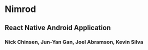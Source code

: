 # Nimrod
## React Native Android Application
### Nick Chinsen, Jun-Yan Gan, Joel Abramson, Kevin Silva
